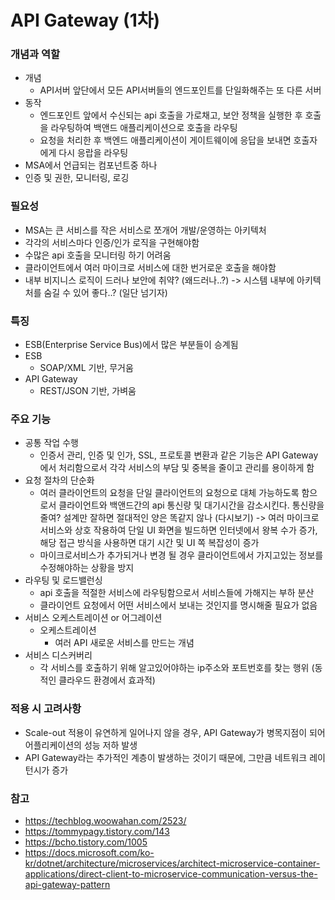 # API Gateway (1차)

### 개념과 역할
- 개념
    - API서버 앞단에서 모든 API서버들의 엔드포인트를 단일화해주는 또 다른 서버
- 동작
    - 엔드포인트 앞에서 수신되는 api 호출을 가로채고, 보안 정책을 실행한 후 호출을 라우팅하여 백앤드 애플리케이션으로 호출을 라우팅
    - 요청을 처리한 후 백엔드 애플리케이션이 게이트웨이에 응답을 보내면 호출자에게 다시 응랍을 라우팅
- MSA에서 언급되는 컴포넌트중 하나
- 인증 및 권한, 모니터링, 로깅


### 필요성
- MSA는 큰 서비스를 작은 서비스로 쪼개어 개발/운영하는 아키텍처
- 각각의 서비스마다 인증/인가 로직을 구현해야함
- 수많은 api 호출을 모니터링 하기 어려움
- 클라이언트에서 여러 마이크로 서비스에 대한 번거로운 호출을 해야함
- 내부 비지니스 로직이 드러나 보안에 취약? (왜드러나..?)
-> 시스템 내부에 아키텍처를 숨길 수 있어 좋다..? (일단 넘기자)

### 특징
- ESB(Enterprise Service Bus)에서 많은 부분들이 승계됨
- ESB
    - SOAP/XML 기반, 무거움
- API Gateway
    - REST/JSON 기반, 가벼움


### 주요 기능
- 공통 작업 수행
    - 인증서 관리, 인증 및 인가, SSL, 프로토콜 변환과 같은 기능은 API Gateway에서 처리함으로서 각각 서비스의 부담 및 중복을 줄이고 관리를 용이하게 함
- 요청 절차의 단순화
    - 여러 클라이언트의 요청을 단일 클라이언트의 요청으로 대체 가능하도록 함으로서 클라이언트와 백앤드간의 api 통신량 및 대기시간을 감소시킨다. 통신량을 줄여? 설계만 잘하면 절대적인 양은 똑같지 않나 (다시보기)
    -> 여러 마이크로 서비스와 상호 작용하여 단일 UI 화면을 빌드하면 인터넷에서 왕복 수가 증가, 해당 접근 방식을 사용하면 대기 시간 및 UI 쪽 복잡성이 증가
    - 마이크로서비스가 추가되거나 변경 될 경우 클라이언트에서 가지고있는 정보를 수정해야하는 상황을 방지
- 라우팅 및 로드밸런싱
    - api 호출을 적절한 서비스에 라우팅함으로서 서비스들에 가해지는 부하 분산
    - 클라이언트 요청에서 어떤 서비스에서 보내는 것인지를 명시해줄 필요가 없음
- 서비스 오케스트레이션 or 어그레이션
    - 오케스트레이션
        - 여러 API 새로운 서비스를 만드는 개념
- 서비스 디스커버리
    - 각 서비스를 호출하기 위해 알고있어야하는 ip주소와 포트번호를 찾는 행위 (동적인 클라우드 환경에서 효과적)

### 적용 시 고려사항
- Scale-out 적용이 유연하게 일어나지 않을 경우, API Gateway가 병목지점이 되어 어플리케이션의 성능 저하 발생
- API Gateway라는 추가적인 계층이 발생하는 것이기 때문에, 그만큼 네트워크 레이턴시가 증가


### 참고
- https://techblog.woowahan.com/2523/
- https://tommypagy.tistory.com/143
- https://bcho.tistory.com/1005
- https://docs.microsoft.com/ko-kr/dotnet/architecture/microservices/architect-microservice-container-applications/direct-client-to-microservice-communication-versus-the-api-gateway-pattern